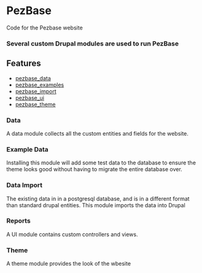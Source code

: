 # PezBase
Code for the Pezbase website

### Several custom Drupal modules are used to run PezBase

Features
--------
 * [pezbase_data](#data)
 * [pezbase_examples](#example-data)
 * [pezbase_import](#data-import)
 * [pezbase_ui](#reports)
 * [pezbase_theme](#theme)

### Data
 A data module collects all the custom entities and fields for the website.

### Example Data
 Installing this module will add some test data to the database to ensure the theme looks good without having to migrate the entire database over.
 
### Data Import
 The existing data in in a postgresql database, and is in a different format than standard drupal entities. This module imports the data into Drupal

### Reports
 A UI module contains custom controllers and views.
 
### Theme
 A theme module provides the look of the wbesite
